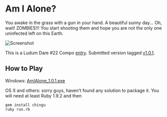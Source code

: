 Am I Alone?
===

You awake in the grass with a gun in your hand. A beautiful sunny day... Oh, wait! ZOMBIES!!! You start shooting them and hope you are not the only one uninfected left on this Earth.

![Screenshot](http://www.ludumdare.com/compo/wp-content/compo2/87574/8318-shot1.png)

This is a Ludum Dare #22 Compo [entry](http://www.ludumdare.com/compo/ludum-dare-22/?action=preview&uid=8318). Submitted version tagged [v1.0.1](https://github.com/semaperepelitsa/am_i_alone/tree/v1.0.1).

How to Play
---

Windows: [AmIAlone_1.0.1.exe](https://github.com/downloads/semaperepelitsa/am_i_alone/AmIAlone_1.0.1.exe)

OS X and others: sorry guys, haven't found any solution to package it. You will need at least Ruby 1.9.2 and then

    gem install chingu
    ruby run.rb

